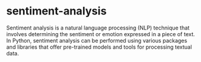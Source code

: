 # sentiment-analysis

Sentiment analysis is a natural language processing (NLP) technique that involves determining the sentiment or emotion expressed in a piece of text. In Python, sentiment analysis can be performed using various packages and libraries that offer pre-trained models and tools for processing textual data. 
